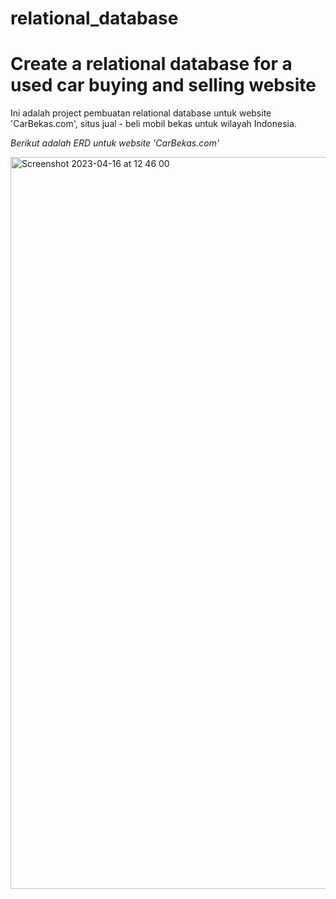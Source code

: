 # relational_database
<h1>Create a relational database for a used car buying and selling website</h1>

Ini adalah project pembuatan relational database untuk website 'CarBekas.com', situs jual - beli mobil bekas untuk wilayah Indonesia.

*Berikut adalah ERD untuk website 'CarBekas.com'*

<img width="1171" alt="Screenshot 2023-04-16 at 12 46 00" src="https://user-images.githubusercontent.com/54851225/232653374-5d19a45a-25be-4735-9246-6d069e51d963.png">

